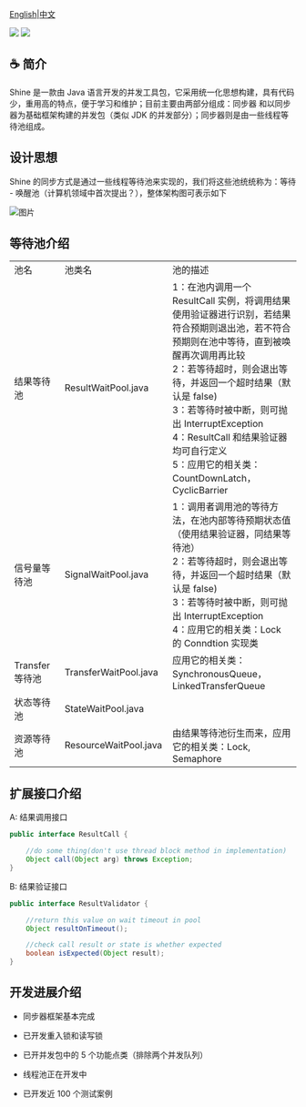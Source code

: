  <a href="https://github.com/Chris2018998/stone/tree/main/doc/Introduction/shine_readme_eng.md">English</a>|<a href="https://github.com/Chris2018998/stone/tree/main/doc/Introduction/shine_readme_cn.md">中文</a>
<p align="left">
 <a><img src="https://img.shields.io/badge/JDK-1.7+-green.svg"></a>
 <a><img src="https://img.shields.io/badge/License-LGPL%202.1-blue.svg"></a>
</p> 

## :coffee: 简介 

Shine 是一款由 Java 语言开发的并发工具包，它采用统一化思想构建，具有代码少，重用高的特点，便于学习和维护；目前主要由两部分组成：同步器 和以同步器为基础框架构建的并发包（类似 JDK 的并发部分）；同步器则是由一些线程等待池组成。

## 设计思想

Shine 的同步方式是通过一些线程等待池来实现的，我们将这些池统统称为：等待 - 唤醒池（计算机领域中首次提出？），整体架构图可表示如下

![图片](https://user-images.githubusercontent.com/32663325/210122916-87e2fe68-0e97-4ffc-809d-677f97bc2c7d.png)


## 等待池介绍

<table>
 <tr>
  <td width=200px>池名</td>
  <td width=200px>池类名</td>
  <td width=800px>池的描述</td>
 </tr>
 <tr>
  <td>结果等待池</td>
  <td>ResultWaitPool.java</td>
  <td>
     1：在池内调用一个 ResultCall 实例，将调用结果使用验证器进行识别，若结果符合预期则退出池，若不符合预期则在池中等待，直到被唤醒再次调用再比较</br>
     2：若等待超时，则会退出等待，并返回一个超时结果（默认是 false)</br>
     3：若等待时被中断，则可抛出 InterruptException</br>
     4：ResultCall 和结果验证器均可自行定义</br>
     5：应用它的相关类：CountDownLatch，CyclicBarrier</br>
   </td>
 </tr>
 
  <tr>
  <td>信号量等待池</td>
  <td>SignalWaitPool.java</td>
  <td>
      1：调用者调用池的等待方法，在池内部等待预期状态值（使用结果验证器，同结果等待池）</br>
      2：若等待超时，则会退出等待，并返回一个超时结果（默认是 false)</br>
      3：若等待时被中断，则可抛出 InterruptException</br>
      4：应用它的相关类：Lock 的 Conndtion 实现类</br>
   </td>
 </tr>
 
 <tr>
  <td>Transfer等待池</td>
  <td>TransferWaitPool.java</td>
  <td>
      应用它的相关类：SynchronousQueue，LinkedTransferQueue
   </td>
 </tr
 <tr>
  <td>状态等待池</td>
  <td>StateWaitPool.java</td>
  <td> </td>
 </tr>

 <tr>
  <td>资源等待池</td>
  <td>ResourceWaitPool.java</td>
  <td>由结果等待池衍生而来，应用它的相关类：Lock, Semaphore</td>
 </tr>
 </table>

## 扩展接口介绍

A:  结果调用接口
```java
public interface ResultCall {

    //do some thing(don't use thread block method in implementation)
    Object call(Object arg) throws Exception;
}
```

B:  结果验证接口

```java
public interface ResultValidator {

    //return this value on wait timeout in pool
    Object resultOnTimeout();

    //check call result or state is whether expected
    boolean isExpected(Object result);
}
```

## 开发进展介绍

*  同步器框架基本完成

*  已开发重入锁和读写锁

*  已开并发包中的 5 个功能点类（排除两个并发队列）

*  线程池正在开发中

*  已开发近 100 个测试案例

 
